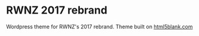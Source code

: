 # RWNZ 2017 rebrand

Wordpress theme for RWNZ's 2017 rebrand.  Theme built on [html5blank.com](http://html5blank.com)
